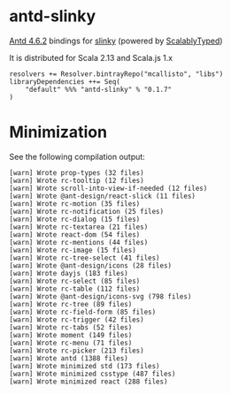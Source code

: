 # antd-slinky

[Antd 4.6.2](https://ant.design/components/overview/) bindings for [slinky](https://slinky.dev/) (powered by [ScalablyTyped](https://scalablytyped.org))

It is distributed for Scala 2.13 and Scala.js 1.x

```
resolvers += Resolver.bintrayRepo("mcallisto", "libs")
libraryDependencies ++= Seq(
    "default" %%% "antd-slinky" % "0.1.7" 
) 
```

# Minimization

See the following compilation output:

```
[warn] Wrote prop-types (32 files)
[warn] Wrote rc-tooltip (12 files)
[warn] Wrote scroll-into-view-if-needed (12 files)
[warn] Wrote @ant-design/react-slick (11 files)
[warn] Wrote rc-motion (35 files)
[warn] Wrote rc-notification (25 files)
[warn] Wrote rc-dialog (15 files)
[warn] Wrote rc-textarea (21 files)
[warn] Wrote react-dom (54 files)
[warn] Wrote rc-mentions (44 files)
[warn] Wrote rc-image (15 files)
[warn] Wrote rc-tree-select (41 files)
[warn] Wrote @ant-design/icons (28 files)
[warn] Wrote dayjs (183 files)
[warn] Wrote rc-select (85 files)
[warn] Wrote rc-table (112 files)
[warn] Wrote @ant-design/icons-svg (798 files)
[warn] Wrote rc-tree (89 files)
[warn] Wrote rc-field-form (85 files)
[warn] Wrote rc-trigger (42 files)
[warn] Wrote rc-tabs (52 files)
[warn] Wrote moment (149 files)
[warn] Wrote rc-menu (71 files)
[warn] Wrote rc-picker (213 files)
[warn] Wrote antd (1388 files)
[warn] Wrote minimized std (173 files)
[warn] Wrote minimized csstype (487 files)
[warn] Wrote minimized react (288 files)

```